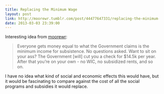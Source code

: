 ```yaml
---
title: Replacing the Minimum Wage
layout: post
link: http://moorewr.tumblr.com/post/44477647331/replacing-the-minimum-wage-a-modest-proposal
date: 2013-03-03 23:39:00
---
```


Interesting idea from [moorewr](http://moorewr.tumblr.com/):

> Everyone gets money equal to what the Government claims is the minimum income for subsistence. No questions asked. Want to sit on your ass? The Government [will] cut you a check for $14.5k  per year. After that you’re on your own - no WIC, no subsidized rents, and so on.

I have no idea what kind of social and economic effects this would have, but it would be fascinating to compare against the cost of all the social programs and subsidies it would replace.